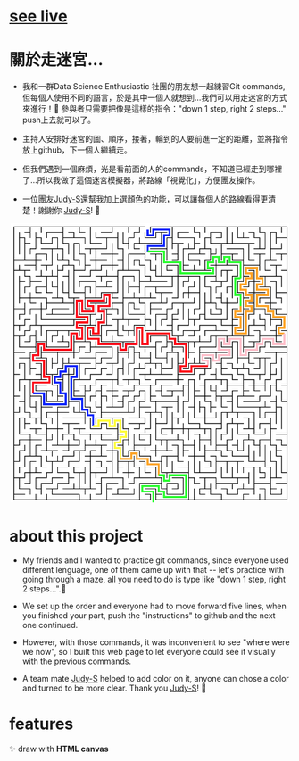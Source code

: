 # [see live](https://yuwen-c.github.io/go-through-a-maze/)

# 關於走迷宮...

- 我和一群Data Science Enthusiastic 社團的朋友想一起練習Git commands, 但每個人使用不同的語言，於是其中一個人就想到...我們可以用走迷宮的方式來進行！👏
參與者只需要把像是這樣的指令："down 1 step, right 2 steps..." push上去就可以了。

- 主持人安排好迷宮的圖、順序，接著，輪到的人要前進一定的距離，並將指令放上github，下一個人繼續走。

- 但我們遇到一個麻煩，光是看前面的人的commands，不知道已經走到哪裡了...所以我做了這個迷宮模擬器，將路線「視覺化」，方便團友操作。

- 一位團友[Judy-S](https://github.com/Judy-S)還幫我加上選顏色的功能，可以讓每個人的路線看得更清楚！謝謝你 [Judy-S](https://github.com/Judy-S)! 🤩

<div align="center">
  <img src="maze_path.png" alt="maze path" width="500px" />
  <br>
</div>

# about this project

- My friends and I wanted to practice git commands, since everyone used different lenguage, one of them came up with that -- let's practice with going through a maze, all you need to do is type like "down 1 step, right 2 steps...".👏

- We set up the order and everyone had to move forward five lines, when you finished your part, push the "instructions" to github and the next one continued.

- However, with those commands, it was inconvenient to see "where were we now", so I built this web page to let everyone could see it visually with the previous commands. 

- A team mate [Judy-S](https://github.com/Judy-S) helped to add color on it, anyone can chose a color and turned to be more clear. Thank you [Judy-S](https://github.com/Judy-S)! 🤩


# features
✨ draw with **HTML canvas**
